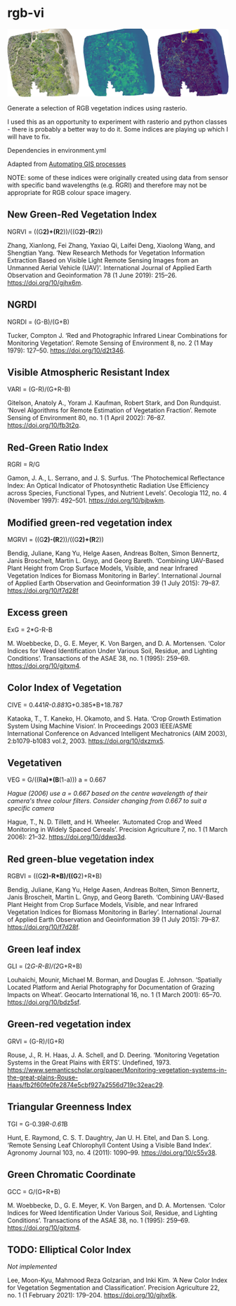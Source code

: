 # rgb-vi
![Banner](images/banner.png?raw=true)

Generate a selection of RGB vegetation indices using rasterio.

I used this as an opportunity to experiment with rasterio and python classes - there is probably a better way to do it. Some indices are playing up which I will have to fix.

Dependencies in environment.yml

Adapted from [Automating GIS processes](https://automating-gis-processes.github.io/CSC18/lessons/L6/raster-calculations.html)

NOTE: some of these indices were originally created using data from sensor with specific band wavelengths (e.g. RGRI) and therefore may not be appropriate for RGB colour space imagery.

## New Green-Red Vegetation Index
NGRVI = ((G**2)+(R**2))/((G**2)-(R**2))

Zhang, Xianlong, Fei Zhang, Yaxiao Qi, Laifei Deng, Xiaolong Wang, and Shengtian Yang. ‘New Research Methods for Vegetation Information Extraction Based on Visible Light Remote Sensing Images from an Unmanned Aerial Vehicle (UAV)’. International Journal of Applied Earth Observation and Geoinformation 78 (1 June 2019): 215–26. https://doi.org/10/gjhx6m.

## NGRDI
NGRDI = (G-B)/(G+B)

Tucker, Compton J. ‘Red and Photographic Infrared Linear Combinations for Monitoring Vegetation’. Remote Sensing of Environment 8, no. 2 (1 May 1979): 127–50. https://doi.org/10/d2t346.

## Visible Atmospheric Resistant Index
VARI = (G-R)/(G+R-B)

Gitelson, Anatoly A., Yoram J. Kaufman, Robert Stark, and Don Rundquist. ‘Novel Algorithms for Remote Estimation of Vegetation Fraction’. Remote Sensing of Environment 80, no. 1 (1 April 2002): 76–87. https://doi.org/10/fb3t2q.

## Red-Green Ratio Index 
RGRI = R/G  

Gamon, J. A., L. Serrano, and J. S. Surfus. ‘The Photochemical Reflectance Index: An Optical Indicator of Photosynthetic Radiation Use Efficiency across Species, Functional Types, and Nutrient Levels’. Oecologia 112, no. 4 (November 1997): 492–501. https://doi.org/10/bjbwkm.

## Modified green-red vegetation index 
MGRVI = ((G**2)-(R**2))/((G**2)+(R**2))

Bendig, Juliane, Kang Yu, Helge Aasen, Andreas Bolten, Simon Bennertz, Janis Broscheit, Martin L. Gnyp, and Georg Bareth. ‘Combining UAV-Based Plant Height from Crop Surface Models, Visible, and near Infrared Vegetation Indices for Biomass Monitoring in Barley’. International Journal of Applied Earth Observation and Geoinformation 39 (1 July 2015): 79–87. https://doi.org/10/f7d28f

## Excess green 
ExG = 2*G-R-B

M. Woebbecke, D., G. E. Meyer, K. Von Bargen, and D. A. Mortensen. ‘Color Indices for Weed Identification Under Various Soil, Residue, and Lighting Conditions’. Transactions of the ASAE 38, no. 1 (1995): 259–69. https://doi.org/10/gjtxm4.

## Color Index of Vegetation
CIVE = 0.441*R-0.881*G+0.385*B+18.787 

Kataoka, T., T. Kaneko, H. Okamoto, and S. Hata. ‘Crop Growth Estimation System Using Machine Vision’. In Proceedings 2003 IEEE/ASME International Conference on Advanced Intelligent Mechatronics (AIM 2003), 2:b1079-b1083 vol.2, 2003. https://doi.org/10/dxzmx5.

## Vegetativen 
VEG = G/((R**a)*(B**(1-a)))
a = 0.667

*Hague (2006) use a = 0.667 based on the centre wavelength of their camera's three colour filters. Consider changing from 0.667 to suit a specific camera*

Hague, T., N. D. Tillett, and H. Wheeler. ‘Automated Crop and Weed Monitoring in Widely Spaced Cereals’. Precision Agriculture 7, no. 1 (1 March 2006): 21–32. https://doi.org/10/ddwq3d.

## Red green-blue vegetation index 
RGBVI = ((G**2)-R*B)/((G**2)+R*B)

Bendig, Juliane, Kang Yu, Helge Aasen, Andreas Bolten, Simon Bennertz, Janis Broscheit, Martin L. Gnyp, and Georg Bareth. ‘Combining UAV-Based Plant Height from Crop Surface Models, Visible, and near Infrared Vegetation Indices for Biomass Monitoring in Barley’. International Journal of Applied Earth Observation and Geoinformation 39 (1 July 2015): 79–87. https://doi.org/10/f7d28f.

## Green leaf index 
GLI = (2*G-R-B)/(2*G+R+B)

Louhaichi, Mounir, Michael M. Borman, and Douglas E. Johnson. ‘Spatially Located Platform and Aerial Photography for Documentation of Grazing Impacts on Wheat’. Geocarto International 16, no. 1 (1 March 2001): 65–70. https://doi.org/10/bdz5sf.

## Green-red vegetation index 
GRVI = (G-R)/(G+R)

Rouse, J., R. H. Haas, J. A. Schell, and D. Deering. ‘Monitoring Vegetation Systems in the Great Plains with ERTS’. Undefined, 1973. https://www.semanticscholar.org/paper/Monitoring-vegetation-systems-in-the-great-plains-Rouse-Haas/fb2f60fe0fe2874e5cbf927a2556d719c32eac29.

## Triangular Greenness Index 
TGI = G-0.39*R-0.61*B

Hunt, E. Raymond, C. S. T. Daughtry, Jan U. H. Eitel, and Dan S. Long. ‘Remote Sensing Leaf Chlorophyll Content Using a Visible Band Index’. Agronomy Journal 103, no. 4 (2011): 1090–99. https://doi.org/10/c55v38.

## Green Chromatic Coordinate
GCC = G/(G+R+B)

M. Woebbecke, D., G. E. Meyer, K. Von Bargen, and D. A. Mortensen. ‘Color Indices for Weed Identification Under Various Soil, Residue, and Lighting Conditions’. Transactions of the ASAE 38, no. 1 (1995): 259–69. https://doi.org/10/gjtxm4.

## TODO: Elliptical Color Index
*Not implemented*

Lee, Moon-Kyu, Mahmood Reza Golzarian, and Inki Kim. ‘A New Color Index for Vegetation Segmentation and Classification’. Precision Agriculture 22, no. 1 (1 February 2021): 179–204. https://doi.org/10/gjhx6k.
